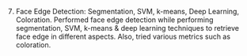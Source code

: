 7.	Face Edge Detection: Segmentation, SVM, k-means, Deep Learning, Coloration.
Performed face edge detection while performing segmentation, SVM, k-means & deep learning techniques to retrieve face edge in different aspects. Also, tried various metrics such as coloration.
